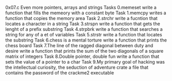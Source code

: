 0x07.c Even more pointers, arrays and strings
Tasks 0.memeset write a function that fills the memeory with a constant byte
Task 1.memcpy writes a function that copies the memory area
Task 2.strchr write a fucntion that locates a character in a string
Task 3.strspn write a function that gets the lenght of a prefix substring
Task 4.strpbrk write a function that searches a string for any of a et of variables
Task 5.strstr write a function that locates the substring
Task 6.chess is a mental torture write a function that prints the chess board
Task 7.The line of the ragged diagonal between duty and desire write a function that prints the sum of the two diagonals of a square matrix of integers
Task 8.Double pointer, double fun write a function that sets the value of a pointer to a char
Task 9.My primary goal of hacking was the intellectual curiosity, the seduction of adventure crate a file that contains the password of the crackme2 executable
